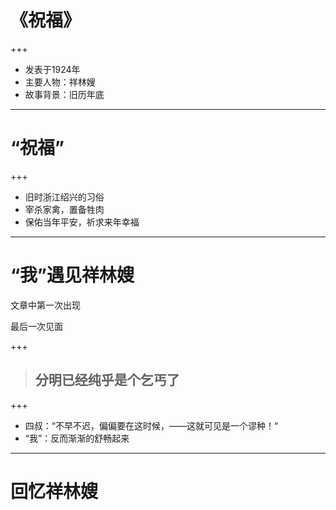 # 《祝福》

+++

- 发表于1924年
- 主要人物：祥林嫂
- 故事背景：旧历年底

---

# “祝福”

+++

- 旧时浙江绍兴的习俗
- 宰杀家禽，置备牲肉
- 保佑当年平安，祈求来年幸福

---

# “我”遇见祥林嫂

文章中第一次出现

最后一次见面

+++

> ## 分明已经纯乎是个乞丐了

+++

- 四叔：“不早不迟，偏偏要在这时候，——这就可见是一个谬种！“
- “我”：反而渐渐的舒畅起来

---

# 回忆祥林嫂